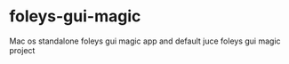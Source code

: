 # foleys-gui-magic
Mac os standalone foleys gui magic app and default juce foleys gui magic project
